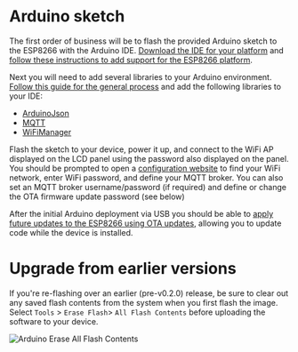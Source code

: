 # Arduino sketch

The first order of business will be to flash the provided Arduino sketch to the ESP8266 with the Arduino IDE.  [Download the IDE for your platform](https://www.arduino.cc/en/Main/Software) and [follow these instructions to add support for the ESP8266 platform](https://github.com/esp8266/Arduino#installing-with-boards-manager).

Next you will need to add several libraries to your Arduino environment.  [Follow this guide for the general process](https://www.arduino.cc/en/Guide/Libraries) and add the following libraries to your IDE:

* [ArduinoJson](https://arduinojson.org/?utm_source=meta&utm_medium=library.properties)
* [MQTT](https://github.com/256dpi/arduino-mqtt)
* [WiFiManager](https://github.com/tzapu/WiFiManager)

Flash the sketch to your device, power it up, and connect to the WiFi AP displayed on the LCD panel using the password also displayed on the panel.  You should be prompted to open a [configuration website](http://192.168.4.1) to find your WiFi network, enter WiFi password, and define your MQTT broker.  You can also set an MQTT broker username/password (if required) and define or change the OTA firmware update password (see below)

After the initial Arduino deployment via USB you should be able to [apply future updates to the ESP8266 using OTA updates](https://randomnerdtutorials.com/esp8266-ota-updates-with-arduino-ide-over-the-air/), allowing you to update code while the device is installed.

# Upgrade from earlier versions

If you're re-flashing over an earlier (pre-v0.2.0) release, be sure to clear out any saved flash contents from the system when you first flash the image.  Select `Tools` > `Erase Flash`> `All Flash Contents` before uploading the software to your device.

![Arduino Erase All Flash Contents](https://github.com/aderusha/HASwitchPlate/blob/master/Documentation/Images/Arduino_Erase_All_Flash_Contents.png?raw=true)